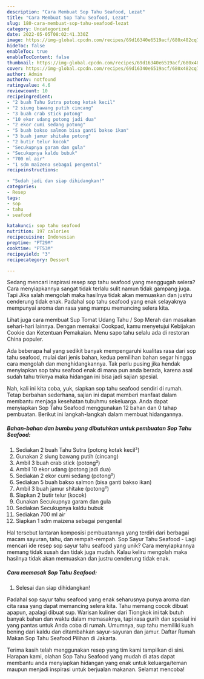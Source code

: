 ```yaml
---
description: "Cara Membuat Sop Tahu Seafood, Lezat"
title: "Cara Membuat Sop Tahu Seafood, Lezat"
slug: 180-cara-membuat-sop-tahu-seafood-lezat
category: Uncategorized
date: 2022-05-05T08:02:41.330Z
image: https://img-global.cpcdn.com/recipes/69d16340e6519acf/680x482cq70/sop-tahu-seafood-foto-resep-utama.jpg
hideToc: false
enableToc: true
enableTocContent: false
thumbnail: https://img-global.cpcdn.com/recipes/69d16340e6519acf/680x482cq70/sop-tahu-seafood-foto-resep-utama.jpg
cover: https://img-global.cpcdn.com/recipes/69d16340e6519acf/680x482cq70/sop-tahu-seafood-foto-resep-utama.jpg
author: Admin
authorAv: notfound
ratingvalue: 4.6
reviewcount: 10
recipeingredient:
- "2 buah Tahu Sutra potong kotak kecil"
- "2 siung bawang putih cincang"
- "3 buah crab stick potong"
- "10 ekor udang potong jadi dua"
- "2 ekor cumi sedang potong"
- "5 buah bakso salmon bisa ganti bakso ikan"
- "3 buah jamur shitake potong"
- "2 butir telur kocok"
- "Secukupnya garam dan gula"
- "Secukupnya kaldu bubuk"
- "700 ml air"
- "1 sdm maizena sebagai pengental"
recipeinstructions:

- "Sudah jadi dan siap dihidangkan!"
categories:
- Resep
tags:
- sop
- tahu
- seafood

katakunci: sop tahu seafood 
nutrition: 197 calories
recipecuisine: Indonesian
preptime: "PT29M"
cooktime: "PT53M"
recipeyield: "3"
recipecategory: Dessert

---
```



Sedang mencari inspirasi resep sop tahu seafood yang menggugah selera? Cara menyiapkannya sangat tidak terlalu sulit namun tidak gampang juga. Tapi Jika salah mengolah maka hasilnya tidak akan memuaskan dan justru cenderung tidak enak. Padahal sop tahu seafood yang enak selayaknya mempunyai aroma dan rasa yang mampu memancing selera kita.


Lihat juga cara membuat Sup Tomat Udang Tahu / Sop Merah dan masakan sehari-hari lainnya. Dengan memakai Cookpad, kamu menyetujui Kebijakan Cookie dan Ketentuan Pemakaian. Menu sapo tahu selalu ada di restoran China populer.

Ada beberapa hal yang sedikit banyak mempengaruhi kualitas rasa dari sop tahu seafood, mulai dari jenis bahan, kedua pemilihan bahan segar hingga cara mengolah dan menghidangkannya. Tak perlu pusing jika hendak menyiapkan sop tahu seafood enak di mana pun anda berada, karena asal sudah tahu triknya maka hidangan ini bisa jadi sajian spesial.


Nah, kali ini kita coba, yuk, siapkan sop tahu seafood sendiri di rumah. Tetap berbahan sederhana, sajian ini dapat memberi manfaat dalam membantu menjaga kesehatan tubuhmu sekeluarga. Anda dapat menyiapkan Sop Tahu Seafood menggunakan 12 bahan dan 0 tahap pembuatan. Berikut ini langkah-langkah dalam membuat hidangannya.

<!--inarticleads1-->

##### Bahan-bahan dan bumbu yang dibutuhkan untuk pembuatan Sop Tahu Seafood:

1. Sediakan 2 buah Tahu Sutra (potong kotak kecil²)
1. Gunakan 2 siung bawang putih (cincang)
1. Ambil 3 buah crab stick (potong²)
1. Ambil 10 ekor udang (potong jadi dua)
1. Sediakan 2 ekor cumi sedang (potong²)
1. Sediakan 5 buah bakso salmon (bisa ganti bakso ikan)
1. Ambil 3 buah jamur shitake (potong²)
1. Siapkan 2 butir telur (kocok)
1. Gunakan Secukupnya garam dan gula
1. Sediakan Secukupnya kaldu bubuk
1. Sediakan 700 ml air
1. Siapkan 1 sdm maizena sebagai pengental


Hal tersebut lantaran komposisi pembuatannya yang terdiri dari berbagai macam sayuran, tahu, dan rempah-rempah. Sop Sayur Tahu Seafood - Lagi mencari ide resep sop sayur tahu seafood yang unik? Cara menyiapkannya memang tidak susah dan tidak juga mudah. Kalau keliru mengolah maka hasilnya tidak akan memuaskan dan justru cenderung tidak enak. 

<!--inarticleads2-->

##### Cara memasak Sop Tahu Seafood:


1. Selesai dan siap dihidangkan!

Padahal sop sayur tahu seafood yang enak seharusnya punya aroma dan cita rasa yang dapat memancing selera kita. Tahu memang cocok dibuat apapun, apalagi dibuat sup. Warisan kuliner dari Tiongkok ini tak butuh banyak bahan dan waktu dalam memasaknya, tapi rasa gurih dan spesial ini yang pantas untuk Anda coba di rumah. Umumnya, sup tahu memiliki kuah bening dari kaldu dan ditambahkan sayur-sayuran dan jamur. Daftar Rumah Makan Sop Tahu Seafood Pilihan di Jakarta. 

Terima kasih telah menggunakan resep yang tim kami tampilkan di sini. Harapan kami, olahan Sop Tahu Seafood yang mudah di atas dapat membantu anda menyiapkan hidangan yang enak untuk keluarga/teman maupun menjadi inspirasi untuk berjualan makanan. Selamat mencoba!
